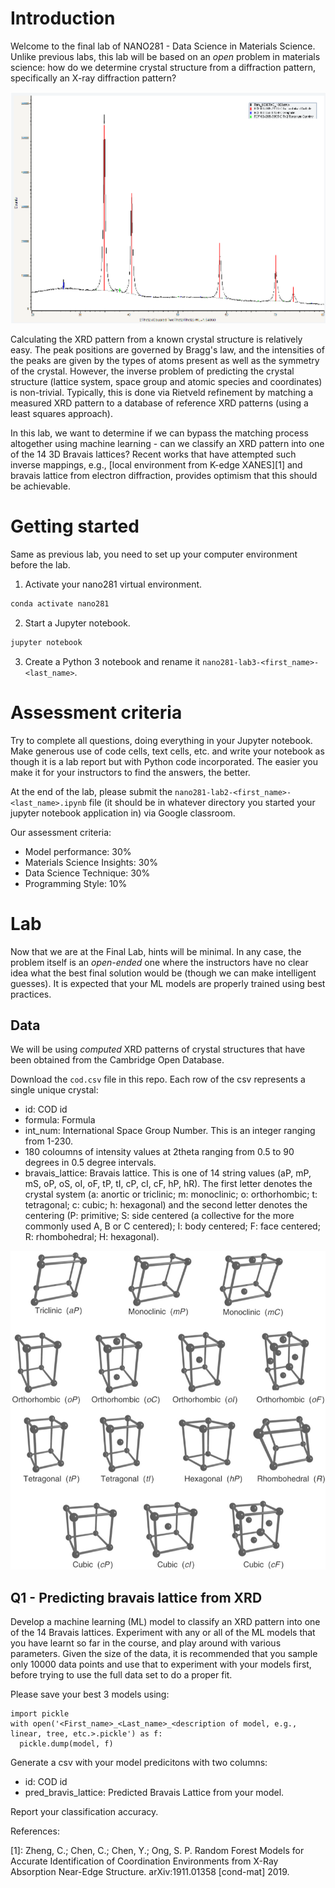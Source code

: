 # Introduction

Welcome to the final lab of NANO281 - Data Science in Materials Science. Unlike previous labs, this lab will be based on an *open* problem in materials science: how do we determine crystal structure from a diffraction pattern, specifically an X-ray diffraction pattern?

![TaC_XRD](TaC_XRD.png "XRD pattern of cubic TaC.")

Calculating the XRD pattern from a known crystal structure is relatively easy. The peak positions are governed by Bragg's law, and the intensities of the peaks are given by the types of atoms present as well as the symmetry of the crystal. However, the inverse problem of predicting the crystal structure (lattice system, space group and atomic species and coordinates) is non-trivial. Typically, this is done via Rietveld refinement by matching a measured XRD pattern to a database of reference XRD patterns (using a least squares approach).

In this lab, we want to determine if we can bypass the matching process altogether using machine learning - can we classify an XRD pattern into one of the 14 3D Bravais lattices? Recent works that have attempted such inverse mappings, e.g., [local environment from K-edge XANES][1] and bravais lattice from electron diffraction, provides optimism that this should be achievable.

# Getting started

Same as previous lab, you need to set up your computer environment before the lab. 

1. Activate your nano281 virtual environment.
```bash
conda activate nano281
```

2. Start a Jupyter notebook.
```bash
jupyter notebook
```

3. Create a Python 3 notebook and rename it `nano281-lab3-<first_name>-<last_name>`.

# Assessment criteria

Try to complete all questions, doing everything in your Jupyter notebook. Make generous use of code cells, text cells, etc. and write your notebook as though it is a lab report but with Python code incorporated. The easier you make it for your instructors to find the answers, the better.

At the end of the lab, please submit the `nano281-lab2-<first_name>-<last_name>.ipynb` file (it should be in whatever directory you started your jupyter notebook application in) via Google classroom.

Our assessment criteria:

- Model performance: 30%
- Materials Science Insights: 30%
- Data Science Technique: 30%
- Programming Style: 10%


# Lab

Now that we are at the Final Lab, hints will be minimal. In any case, the problem itself is an *open-ended* one where the instructors have no clear idea what the best final solution would be (though we can make intelligent guesses). It is expected that your ML models are properly trained using best practices.

## Data

We will be using *computed* XRD patterns of crystal structures that have been obtained from the Cambridge Open Database.

Download the `cod.csv` file in this repo. Each row of the csv represents a single unique crystal:
- id: COD id
- formula: Formula
- int_num: International Space Group Number. This is an integer ranging from 1-230.
- 180 coloumns of intensity values at 2theta ranging from 0.5 to 90 degrees in 0.5 degree intervals.
- bravais_lattice: Bravais lattice. This is one of 14 string values (aP, mP, mS, oP, oS, oI, oF, tP, tI, cP, cI, cF, hP, hR). The first letter denotes the crystal system (a: anortic or triclinic; m: monoclinic; o: orthorhombic; t: tetragonal; c: cubic; h: hexagonal) and the second letter denotes the centering (P: primitive; S: side centered (a collective for the more commonly used A, B or C centered); I: body centered; F: face centered; R: rhombohedral; H: hexagonal).


![3D_bravais_lattices](bravais_lattices.png "The 14 3D bravais lattices.")


## Q1 - Predicting bravais lattice from XRD

Develop a machine learning (ML) model to classify an XRD pattern into one of the 14 Bravais lattices. Experiment with any or all of the ML models that you have learnt so far in the course, and play around with various parameters. Given the size of the data, it is recommended that you sample only 10000 data points and use that to experiment with your models first, before trying to use the full data set to do a proper fit.

Please save your best 3 models using:
```
import pickle
with open('<First_name>_<Last_name>_<description of model, e.g., linear, tree, etc.>.pickle') as f:
  pickle.dump(model, f)
```

Generate a csv with your model predicitons with two columns:
- id: COD id
- pred_bravis_lattice: Predicted Bravais Lattice from your model.

Report your classification accuracy.


References:

[1]: Zheng, C.; Chen, C.; Chen, Y.; Ong, S. P. Random Forest Models for Accurate Identification of Coordination Environments from X-Ray Absorption Near-Edge Structure. arXiv:1911.01358 [cond-mat] 2019.
